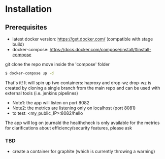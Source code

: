 # Installation

## Prerequisites


  - latest docker version: https://get.docker.com/ (compatible with stage build)
  - docker-compose: https://docs.docker.com/compose/install/#install-compose


git clone the repo
move inside the 'compose' folder
```sh
$ docker-compose up -d
```

That's it!
It will spin up two containers: haproxy and drop-wz
drop-wz is created by cloning a single branch from the main repo and can be used with external tools (i.e. jenkins pipelines)
  - Note1: the app will listen on port 8082
  - Note2: the metrics are listening only on localhost (port 8081)
  - to test: <my_public_IP>:8082/hello

The app will log on journald
the healthcheck is only available for the metrics
for clarifications about efficiency/security features, please ask
### TBD
 - create a container for graphite (which is currently throwing a warning)

